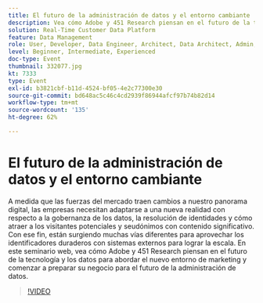 ```yaml
---
title: El futuro de la administración de datos y el entorno cambiante
description: Vea cómo Adobe y 451 Research piensan en el futuro de la tecnología y los datos para abordar el nuevo entorno de marketing y comenzar a preparar su negocio para el futuro de la administración de datos.
solution: Real-Time Customer Data Platform
feature: Data Management
role: User, Developer, Data Engineer, Architect, Data Architect, Admin, Leader
level: Beginner, Intermediate, Experienced
doc-type: Event
thumbnail: 332077.jpg
kt: 7333
type: Event
exl-id: b3821cbf-b11d-4524-bf05-4e2c77300e30
source-git-commit: bd648ac5c46c4cd2939f86944afcf97b74b82d14
workflow-type: tm+mt
source-wordcount: '135'
ht-degree: 62%

---
```


# El futuro de la administración de datos y el entorno cambiante

A medida que las fuerzas del mercado traen cambios a nuestro panorama digital, las empresas necesitan adaptarse a una nueva realidad con respecto a la gobernanza de los datos, la resolución de identidades y cómo atraer a los visitantes potenciales y seudónimos con contenido significativo. Con ese fin, están surgiendo muchas vías diferentes para aprovechar los identificadores duraderos con sistemas externos para lograr la escala. En este seminario web, vea cómo Adobe y 451 Research piensan en el futuro de la tecnología y los datos para abordar el nuevo entorno de marketing y comenzar a preparar su negocio para el futuro de la administración de datos.

>[!VIDEO](https://video.tv.adobe.com/v/332077/?quality=12&learn=on)
